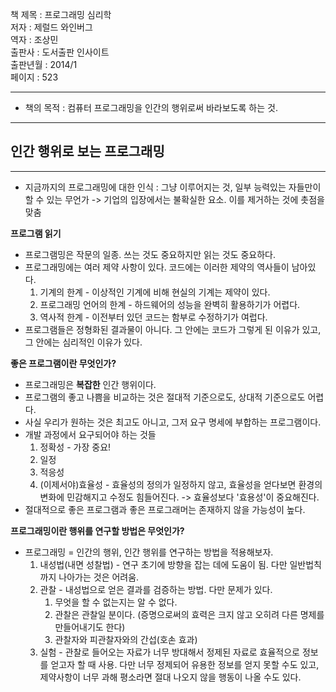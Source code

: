 책 제목 : 프로그래밍 심리학  
저자 : 제럴드 와인버그  
역자 : 조상민  
출판사 : 도서출판 인사이트   
출판년월 : 2014/1  
페이지 : 523  

---

- 책의 목적 : 컴퓨터 프로그래밍을 인간의 행위로써 바라보도록 하는 것.  

---  
__인간 행위로 보는 프로그래밍__  
-  
---  

- 지금까지의 프로그래밍에 대한 인식 : 그냥 이루어지는 것, 일부 능력있는 자들만이 할 수 있는 무언가 -> 기업의 입장에서는 불확실한 요소. 이를 제거하는 것에 촛점을 맞춤  

__프로그램 읽기__  
- 프로그램밍은 작문의 일종. 쓰는 것도 중요하지만 읽는 것도 중요하다.  
- 프로그래밍에는 여러 제약 사항이 있다. 코드에는 이러한 제약의 역사들이 남아있다. 
    1. 기계의 한계 - 이상적인 기계에 비해 현실의 기계는 제약이 있다. 
    2. 프로그래밍 언어의 한계 - 하드웨어의 성능을 완벽히 활용하기가 어렵다.  
    3. 역사적 한계 - 이전부터 있던 코드는 함부로 수정하기가 여럽다.
- 프로그램들은 정형화된 결과물이 아니다. 그 안에는 코드가 그렇게 된 이유가 있고, 그 안에는 심리적인 이유가 있다.  

__좋은 프로그램이란 무엇인가?__  
- 프로그래밍은 **복잡한** 인간 행위이다.  
- 프로그램의 좋고 나쁨을 비교하는 것은 절대적 기준으로도, 상대적 기준으로도 어렵다.  
- 사실 우리가 원하는 것은 최고도 아니고, 그저 요구 명세에 부합하는 프로그램이다.  
- 개발 과정에서 요구되어야 하는 것들  
    1. 정확성 - 가장 중요!  
    2. 일정  
    3. 적응성  
    4. (이제서야)효율성 - 효율성의 정의가 일정하지 않고, 효율성을 얻다보면 환경의 변화에 민감해지고 수정도 힘들어진다. -> 효율성보다 '효용성'이 중요해진다.   
- 절대적으로 좋은 프로그램과 좋은 프로그래머는 존재하지 않을 가능성이 높다.  

__프로그래밍이란 행위를 연구할 방법은 무엇인가?__  
- 프로그래밍 = 인간의 행위, 인간 행위를 연구하는 방법을 적용해보자.  
    1. 내성법(내면 성찰법) - 연구 초기에 방향을 잡는 데에 도움이 됨. 다만 일반법칙까지 나아가는 것은 어려움.  
    2. 관찰 - 내성법으로 얻은 결과를 검증하는 방법. 다만 문제가 있다.  
        1. 무엇을 할 수 없는지는 알 수 없다.  
        2. 관찰은 관찰일 분이다. (증명으로써의 효력은 크지 않고 오히려 다른 명제를 만들어내기도 한다)  
        3. 관찰자와 피관찰자와의 간섭(호손 효과)  
    3. 실험 - 관찰로 들어오는 자료가 너무 방대해서 정제된 자료로 효율적으로 정보를 얻고자 할 때 사용. 다만 너무 정제되어 유용한 정보를 얻지 못할 수도 있고, 제약사항이 너무 과해 평소라면 절대 나오지 않을 행동이 나올 수도 있다.